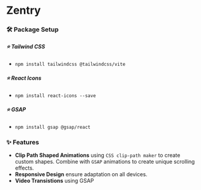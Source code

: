# Zentry
### 🛠️ Package Setup 
##### ⭐️ Tailwind CSS 
- `npm install tailwindcss @tailwindcss/vite`
##### ⭐️ React Icons
- `npm install react-icons --save`
##### ⭐️ GSAP
- `npm install gsap @gsap/react`

### ✨ Features
- **Clip Path Shaped Animations** using `CSS clip-path maker` to create custom shapes. Combine with `GSAP` animations to create unique scrolling effects.
- **Responsive Design** ensure adaptation on all devices.
- **Video Transistions** using GSAP

 